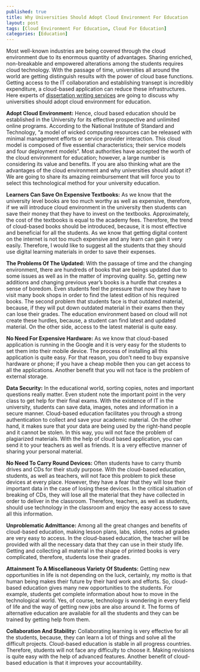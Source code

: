 ```yaml
---
published: true
title: Why Universities Should Adopt Cloud Environment For Education
layout: post
tags: [Cloud Environment For Education, Cloud For Education]
categories: [Education]
---
```

Most well-known industries are being covered through the cloud environment due to its enormous quantity of advantages. Sharing enriched, non-breakable and empowered alterations among the students requires cloud technology. With the passage of time, universities all around the world are getting distinguish results with the power of cloud base functions. Getting access to the IT collaboration and establishing transept is incredibly expenditure, a cloud-based application can reduce these infrastructures. Here experts of [dissertation writing services](https://www.theacademicpapers.co.uk/dissertation-writing-services-uk.php) are going to discuss why universities should adopt cloud environment for education.

**Adopt Cloud Environment:**
Hence, cloud based education should be established in the University for its effective prospective and unlimited online programs. According to the National Institute of Standard and Technology, “a model of wicked computing resources can be released with minimal management efforts or service provider interaction. This cloud model is composed of five essential characteristics; their service models and four deployment models”. Most authorities have accepted the worth of the cloud environment for education; however, a large number is considering its value and benefits. If you are also thinking what are the advantages of the cloud environment and why universities should adopt it? We are going to share its amazing reimbursement that will force you to select this technological method for your university education.

**Learners Can Save On Expensive Textbooks:**
As we know that the university level books are too much worthy as well as expensive, therefore, if we will introduce cloud environment in the university then students can save their money that they have to invest on the textbooks. Approximately, the cost of the textbooks is equal to the academy fees. Therefore, the trend of cloud-based books should be introduced, because, it is most effective and beneficial for all the students. As we know that getting digital content on the internet is not too much expensive and any learn can gain it very easily. Therefore, I would like to suggest all the students that they should use digital learning materials in order to save their expenses.

**The Problems Of The Updated:**
With the passage of time and the changing environment, there are hundreds of books that are beings updated due to some issues as well as in the matter of improving quality. So, getting new additions and changing previous year’s books is a hurdle that creates a sense of boredom. Even students feel the pressure that now they have to visit many book shops in order to find the latest edition of his required books. The second problem that students face is that outdated material, because, if they will put down outdated material in their exams then they can lose their grades. The education environment based on cloud will not create these hurdles, because, a student can find latest and updated material. On the other side, access to the latest material is quite easy.

**No Need For Expensive Hardware:**
As we know that cloud-based application is running in the Google and it is very easy for the students to set them into their mobile device. The process of installing all this application is quite easy. For that reason, you don’t need to buy expansive hardware or phone; if you have a cheap mobile then you can get access to all the applications. Another benefit that you will not face is the problem of external storage.

**Data Security:**
In the educational world, sorting copies, notes and important questions really matter. Even student note the important point in the very class to get help for their final exams. With the existence of IT in the university, students can save data, images, notes and information in a secure manner. Cloud-based education facilitates you through a strong authentication to collect and save your academic material. On the other hand, it makes sure that your data are being used by the right-hand people and it cannot be stolen. In this way, you will not face the problem of plagiarized materials. With the help of cloud based application, you can send it to your teachers as well as friends. It is a very effective manner of sharing your personal material.

**No Need To Carry Round Devices:**
Often students have to carry thumb drives and CDs for their study purpose. With the cloud-based education, students, as well as teachers, will not face this problem to pick these devices at every place. However, they have a fear that they will lose their important data in the case of losing these devices. In the critical situation of breaking of CDs, they will lose all the material that they have collected in order to deliver in the classroom. Therefore, teachers, as well as students, should use technology in the classroom and enjoy the easy access to save all this information.

**Unproblematic Admittance:**
Among all the great changes and benefits of cloud-based education, making lesson plans, labs, slides, notes ad grades are very easy to access. In the cloud-based education, the teacher will be provided with all the necessary data that they can use in their study life. Getting and collecting all material in the shape of printed books is very complicated, therefore, students lose their grades.

**Attainment To A Miscellaneous Variety Of Students:**
Getting new opportunities in life is not depending on the luck, certainly, my motto is that human being makes their future by their hard work and efforts. So, cloud-based education gives many new opportunities to the students. For example, students get complete information about how to move in the technological world. Yes, of course, technology is wondering in every field of life and the way of getting new jobs are also around it. The forms of alternative education are available for all the students and they can be trained by getting help from them.

**Collaboration And Stability:**
Collaborating learning is very effective for all the students, because, they can learn a lot of things and solve all the difficult projects. Cloud-based education is stable in all progress countries. Therefore, students will not face any difficulty to choose it. Making revisions is quite easy with the help of advanced features. Another benefit of cloud-based education is that it improves your accountability. 
